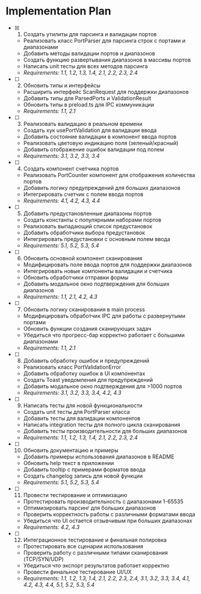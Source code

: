 # Implementation Plan

- [x] 1. Создать утилиты для парсинга и валидации портов
  - Реализовать класс PortParser для парсинга строк с портами и диапазонами
  - Добавить методы валидации портов и диапазонов
  - Создать функцию развертывания диапазонов в массивы портов
  - Написать unit тесты для всех методов парсинга
  - _Requirements: 1.1, 1.2, 1.3, 1.4, 2.1, 2.2, 2.3, 2.4_

- [ ] 2. Обновить типы и интерфейсы
  - Расширить интерфейс ScanRequest для поддержки диапазонов
  - Добавить типы для ParsedPorts и ValidationResult
  - Обновить типы в preload.ts для IPC коммуникации
  - _Requirements: 1.1, 2.1_

- [ ] 3. Реализовать валидацию в реальном времени
  - Создать хук usePortValidation для валидации ввода
  - Добавить состояние валидации в компонент ввода портов
  - Реализовать цветовую индикацию поля (зеленый/красный)
  - Добавить отображение ошибок валидации под полем
  - _Requirements: 3.1, 3.2, 3.3, 3.4_

- [ ] 4. Создать компонент счетчика портов
  - Реализовать PortCounter компонент для отображения количества портов
  - Добавить логику предупреждений для больших диапазонов
  - Интегрировать счетчик с полем ввода портов
  - _Requirements: 4.1, 4.2, 4.3, 4.4_

- [ ] 5. Добавить предустановленные диапазоны портов
  - Создать константы с популярными наборами портов
  - Реализовать выпадающий список предустановок
  - Добавить обработчики выбора предустановок
  - Интегрировать предустановки с основным полем ввода
  - _Requirements: 5.1, 5.2, 5.3, 5.4_

- [ ] 6. Обновить основной компонент сканирования
  - Модифицировать поле ввода портов для поддержки диапазонов
  - Интегрировать новые компоненты валидации и счетчика
  - Обновить обработчики отправки формы
  - Добавить модальное окно подтверждения для больших диапазонов
  - _Requirements: 1.1, 2.1, 4.2, 4.3_

- [ ] 7. Обновить логику сканирования в main process
  - Модифицировать обработчик IPC для работы с развернутыми портами
  - Обновить функции создания сканирующих задач
  - Убедиться что прогресс-бар корректно работает с большими диапазонами
  - _Requirements: 1.1, 2.1_

- [ ] 8. Добавить обработку ошибок и предупреждений
  - Реализовать класс PortValidationError
  - Добавить обработку ошибок в UI компонентах
  - Создать Toast уведомления для предупреждений
  - Добавить модальное окно подтверждения для >1000 портов
  - _Requirements: 3.1, 3.2, 3.3, 3.4, 4.2, 4.3_

- [ ] 9. Написать тесты для новой функциональности
  - Создать unit тесты для PortParser класса
  - Добавить тесты для валидации компонентов
  - Написать integration тесты для полного цикла сканирования
  - Добавить тесты производительности для больших диапазонов
  - _Requirements: 1.1, 1.2, 1.3, 1.4, 2.1, 2.2, 2.3, 2.4_

- [ ] 10. Обновить документацию и примеры
  - Добавить примеры использования диапазонов в README
  - Обновить help текст в приложении
  - Добавить tooltip с примерами форматов ввода
  - Создать changelog запись для новой функции
  - _Requirements: 5.1, 5.2, 5.3, 5.4_

- [ ] 11. Провести тестирование и оптимизацию
  - Протестировать производительность с диапазонами 1-65535
  - Оптимизировать парсинг для больших диапазонов
  - Проверить корректность работы с различными форматами ввода
  - Убедиться что UI остается отзывчивым при больших диапазонах
  - _Requirements: 4.2, 4.3_

- [ ] 12. Интеграционное тестирование и финальная полировка
  - Протестировать все сценарии использования
  - Проверить работу с различными типами сканирования (TCP/SYN/UDP)
  - Убедиться что экспорт результатов работает корректно
  - Провести финальное тестирование UI/UX
  - _Requirements: 1.1, 1.2, 1.3, 1.4, 2.1, 2.2, 2.3, 2.4, 3.1, 3.2, 3.3, 3.4, 4.1, 4.2, 4.3, 4.4, 5.1, 5.2, 5.3, 5.4_